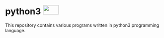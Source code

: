 # python3 <img src = "https://www.flaticon.com/svg/static/icons/svg/1387/1387537.svg" width = 50px height = 30px/>

This repository contains various programs written in python3 programming language.
